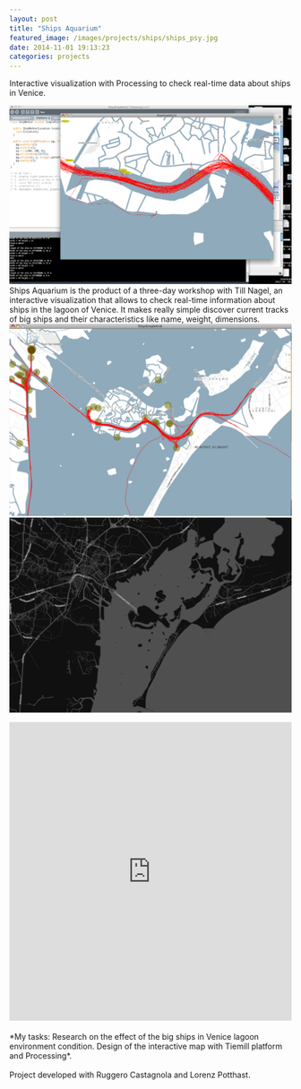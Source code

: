 ```yaml
---
layout: post
title: "Ships Aquarium"
featured_image: /images/projects/ships/ships_psy.jpg
date: 2014-11-01 19:13:23
categories: projects
---
```


Interactive visualization with Processing to check real-time data about ships in Venice.

![Alt text](/images/projects/ships/sa1.png)
Ships Aquarium is the product of a three-day workshop with Till Nagel, an interactive visualization that allows to check real-time information about ships in the lagoon of Venice. It makes really simple discover current tracks of big ships and their characteristics like name, weight, dimensions.
<br>
![Alt text](/images/projects/ships/sa2.png)
<br>
![Alt text](/images/projects/ships/sa3.png)

<iframe src="https://player.vimeo.com/video/59518870?color=e74c3c&title=0&byline=0&portrait=0" width="100%" height="533" frameborder="0" webkitallowfullscreen mozallowfullscreen allowfullscreen></iframe>
<br>
<br>
*My tasks: Research on the effect of the big ships in Venice lagoon environment condition. Design of the interactive map with Tiemill platform and Processing*.
<br>
<br>
Project developed with Ruggero Castagnola and Lorenz Potthast.
